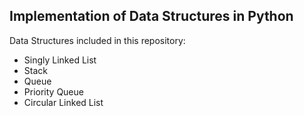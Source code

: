## Implementation of Data Structures in Python

Data Structures included in this repository:
- Singly Linked List
- Stack
- Queue 
- Priority Queue
- Circular Linked List
